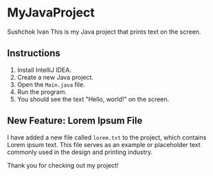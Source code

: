 # MyJavaProject
Sushchok Ivan
This is my Java project that prints text on the screen.

## Instructions

1. Install IntelliJ IDEA.
2. Create a new Java project.
3. Open the `Main.java` file.
4. Run the program.
5. You should see the text "Hello, world!" on the screen.

## New Feature: Lorem Ipsum File

I have added a new file called `lorem.txt` to the project, which contains Lorem ipsum text. This file serves as an example or placeholder text commonly used in the design and printing industry.

Thank you for checking out my project!
